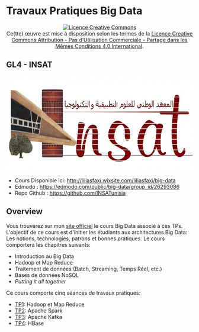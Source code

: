 # Travaux Pratiques Big Data


<center><a rel="license" href="http://creativecommons.org/licenses/by-nc-sa/4.0/"><img alt="Licence Creative Commons" style="border-width:0" src="https://i.creativecommons.org/l/by-nc-sa/4.0/88x31.png" /></a><br />Ce(tte) œuvre est mise à disposition selon les termes de la <a rel="license" href="http://creativecommons.org/licenses/by-nc-sa/4.0/">Licence Creative Commons Attribution - Pas d’Utilisation Commerciale - Partage dans les Mêmes Conditions 4.0 International</a>.
</center>


## GL4 - INSAT

![Logo INSAT](img/insat.jpg)

* Cours Disponible ici: http://liliasfaxi.wixsite.com/liliasfaxi/big-data
* Edmodo : https://edmodo.com/public/big-data/group_id/26293086
* Repo Github :  https://github.com/INSATunisia

## Overview

Vous trouverez sur mon [site officiel](http://liliasfaxi.wixsite.com/liliasfaxi/big-data) le cours Big Data associé à ces TPs. L'objectif de ce cours est d'initier les étudiants aux architectures Big Data: Les notions, technologies, patrons et bonnes pratiques.
Le cours comportera les chapitres suivants:

* Introduction au Big Data
* Hadoop et Map Reduce
* Traitement de données (Batch, Streaming, Temps Réel, etc.)
* Bases de données NoSQL
* _Putting it all together_

Ce cours comporte cinq séances de travaux pratiques:

* [TP1](tp1/index.html): Hadoop et Map Reduce
* [TP2](tp2/index.html): Apache Spark
* [TP3](tp3/index.html): Apache Kafka
* [TP4](tp4/index.html): HBase

